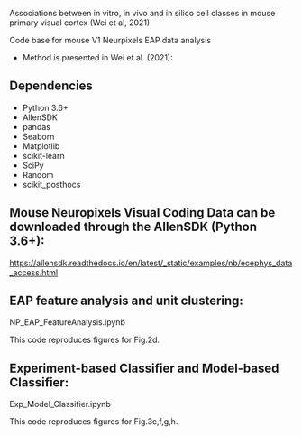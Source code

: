 Associations between in vitro, in vivo and in silico cell classes in mouse primary visual cortex (Wei et al, 2021)

Code base for mouse V1 Neurpixels EAP data analysis

* Method is presented in Wei et al. (2021): 

## Dependencies
 * Python 3.6+
 * AllenSDK
 * pandas
 * Seaborn
 * Matplotlib
 * scikit-learn
 * SciPy
 * Random
 * scikit_posthocs

## Mouse Neuropixels Visual Coding Data can be downloaded through the AllenSDK (Python 3.6+):

https://allensdk.readthedocs.io/en/latest/_static/examples/nb/ecephys_data_access.html

## EAP feature analysis and unit clustering:
   
   NP_EAP_FeatureAnalysis.ipynb
   
   This code reproduces figures for Fig.2d.

## Experiment-based Classifier and Model-based Classifier:
   
   Exp_Model_Classifier.ipynb

   This code reproduces figures for Fig.3c,f,g,h.
   
   
    

